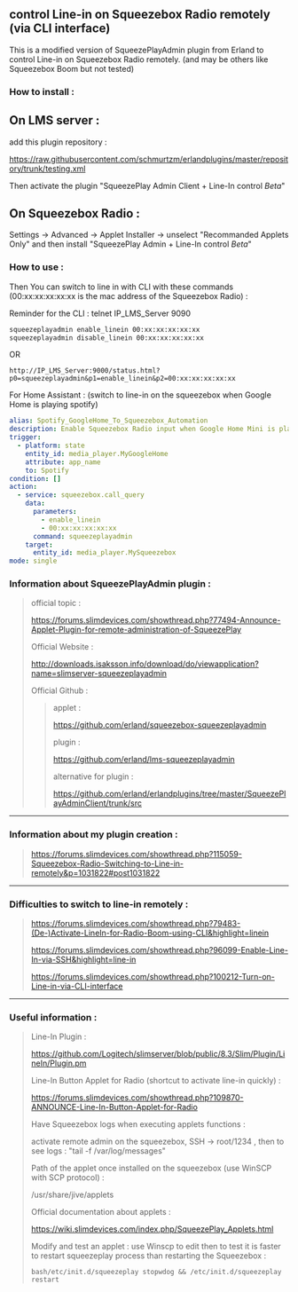 ## control Line-in on Squeezebox Radio remotely (via CLI interface)

This is a modified version of SqueezePlayAdmin plugin from Erland to control Line-in on Squeezebox Radio remotely.
	(and may be others like Squeezebox Boom but not tested)


### How to install :
On LMS server :
---------------
add this plugin repository :

https://raw.githubusercontent.com/schmurtzm/erlandplugins/master/repository/trunk/testing.xml

Then activate the plugin "SqueezePlay Admin Client + Line-In control *Beta*"

On Squeezebox Radio :
--------------------
Settings -> Advanced -> Applet Installer -> unselect "Recommanded Applets Only" and then install "SqueezePlay Admin + Line-In control *Beta*"

### How to use :

Then You can switch to line in with CLI with these commands (00:xx:xx:xx:xx:xx is the mac address of the Squeezebox Radio) :

Reminder for the CLI : telnet IP_LMS_Server 9090
```bash
squeezeplayadmin enable_linein 00:xx:xx:xx:xx:xx
squeezeplayadmin disable_linein 00:xx:xx:xx:xx:xx
```

OR
```url
http://IP_LMS_Server:9000/status.html?p0=squeezeplayadmin&p1=enable_linein&p2=00:xx:xx:xx:xx:xx
```
For Home Assistant :
(switch to line-in on the squeezebox when Google Home is playing spotify)

```yaml
alias: Spotify_GoogleHome_To_Squeezebox_Automation
description: Enable Squeezebox Radio input when Google Home Mini is playing Spotify
trigger:
  - platform: state
    entity_id: media_player.MyGoogleHome
    attribute: app_name
    to: Spotify
condition: []
action:
  - service: squeezebox.call_query
    data:
      parameters:
        - enable_linein
        - 00:xx:xx:xx:xx:xx
      command: squeezeplayadmin
    target:
      entity_id: media_player.MySqueezebox
mode: single
```



### Information about SqueezePlayAdmin plugin :

> official topic : 
> 
> https://forums.slimdevices.com/showthread.php?77494-Announce-Applet-Plugin-for-remote-administration-of-SqueezePlay
> 
> Official Website : 
> 
> http://downloads.isaksson.info/download/do/viewapplication?name=slimserver-squeezeplayadmin
> 
> Official Github :
>> 
>> applet :
>> 
>> https://github.com/erland/squeezebox-squeezeplayadmin
>> 
>> plugin :
>> 
>> https://github.com/erland/lms-squeezeplayadmin
>> 
>> alternative for plugin :
>> 
>> https://github.com/erland/erlandplugins/tree/master/SqueezePlayAdminClient/trunk/src

---
### Information about my plugin creation :

> https://forums.slimdevices.com/showthread.php?115059-Squeezebox-Radio-Switching-to-Line-in-remotely&p=1031822#post1031822


---
### Difficulties to switch to line-in remotely : 
> https://forums.slimdevices.com/showthread.php?79483-(De-)Activate-LineIn-for-Radio-Boom-using-CLI&highlight=linein
> 
> https://forums.slimdevices.com/showthread.php?96099-Enable-Line-In-via-SSH&highlight=line-in
> 
> https://forums.slimdevices.com/showthread.php?100212-Turn-on-Line-in-via-CLI-interface



---
### Useful information :
> 
> Line-In Plugin : 
> 
> https://github.com/Logitech/slimserver/blob/public/8.3/Slim/Plugin/LineIn/Plugin.pm
> 
> Line-In Button Applet for Radio (shortcut to activate line-in quickly) :
> 
> https://forums.slimdevices.com/showthread.php?109870-ANNOUNCE-Line-In-Button-Applet-for-Radio
> 
> Have Squeezebox logs when executing applets functions :
> 
> activate remote admin on the squeezebox, SSH -> root/1234 , then to see logs : "tail -f /var/log/messages"
> 
> Path of the applet once installed on the squeezebox (use WinSCP with SCP protocol) :
> 
> /usr/share/jive/applets
> 
> Official documentation about applets :
> 
> https://wiki.slimdevices.com/index.php/SqueezePlay_Applets.html
> 
> Modify and test an applet : use Winscp to edit then to test it is faster to restart squeezeplay process than restarting the Squeezebox :
> 
> ```bash/etc/init.d/squeezeplay stopwdog && /etc/init.d/squeezeplay restart```


